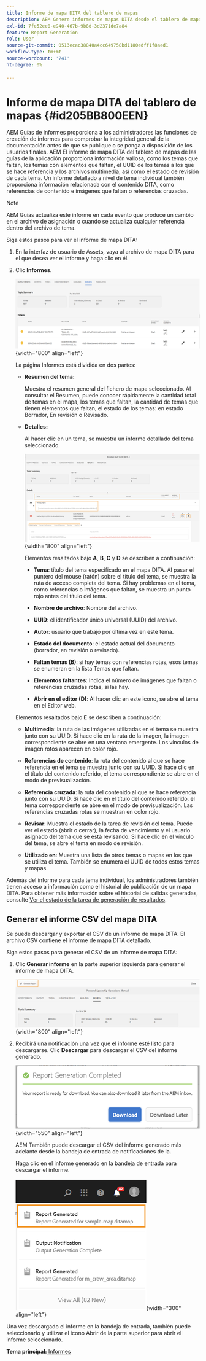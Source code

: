 ```yaml
---
title: Informe de mapa DITA del tablero de mapas
description: AEM Genere informes de mapas DITA desde el tablero de mapas en las Guías de. Obtenga información sobre cómo generar el CSV de un informe de mapa DITA.
exl-id: 7fe52ee0-e940-467b-9b8d-3d2371de7a84
feature: Report Generation
role: User
source-git-commit: 0513ecac38840a4cc649758bd1180edff1f8aed1
workflow-type: tm+mt
source-wordcount: '741'
ht-degree: 0%

---
```


# Informe de mapa DITA del tablero de mapas {#id205BB800EEN}

AEM Guías de informes proporciona a los administradores las funciones de creación de informes para comprobar la integridad general de la documentación antes de que se publique o se ponga a disposición de los usuarios finales. AEM El informe de mapa DITA del tablero de mapas de las guías de la aplicación proporciona información valiosa, como los temas que faltan, los temas con elementos que faltan, el UUID de los temas a los que se hace referencia y los archivos multimedia, así como el estado de revisión de cada tema. Un informe detallado a nivel de tema individual también proporciona información relacionada con el contenido DITA, como referencias de contenido e imágenes que faltan o referencias cruzadas.

>[!NOTE]
>
> AEM Guías actualiza este informe en cada evento que produce un cambio en el archivo de asignación o cuando se actualiza cualquier referencia dentro del archivo de tema.

Siga estos pasos para ver el informe de mapa DITA:

1. En la interfaz de usuario de Assets, vaya al archivo de mapa DITA para el que desea ver el informe y haga clic en él.

1. Clic **Informes**.

   ![](images/reports-page-uuid.png){width="800" align="left"}

   La página Informes está dividida en dos partes:

   - **Resumen del tema:**

     Muestra el resumen general del fichero de mapa seleccionado. Al consultar el Resumen, puede conocer rápidamente la cantidad total de temas en el mapa, los temas que faltan, la cantidad de temas que tienen elementos que faltan, el estado de los temas: en estado Borrador, En revisión o Revisado.

   - **Detalles:**

     Al hacer clic en un tema, se muestra un informe detallado del tema seleccionado.

     ![](images/detailed-report-uuid.png){width="800" align="left"}

     Elementos resaltados bajo **A**, **B**, **C** y **D** se describen a continuación:

      - **Tema**: título del tema especificado en el mapa DITA. Al pasar el puntero del mouse (ratón) sobre el título del tema, se muestra la ruta de acceso completa del tema. Si hay problemas en el tema, como referencias o imágenes que faltan, se muestra un punto rojo antes del título del tema.

      - **Nombre de archivo**: Nombre del archivo.

      - **UUID**: el identificador único universal \(UUID\) del archivo.

      - **Autor**: usuario que trabajó por última vez en este tema.

      - **Estado del documento**: el estado actual del documento (borrador, en revisión o revisado).

      - **Faltan temas \(B\)**: si hay temas con referencias rotas, esos temas se enumeran en la lista Temas que faltan.

      - **Elementos faltantes**: Indica el número de imágenes que faltan o referencias cruzadas rotas, si las hay.

      - **Abrir en el editor \(D\)**: Al hacer clic en este icono, se abre el tema en el Editor web.


   Elementos resaltados bajo **E** se describen a continuación:

   - **Multimedia**: la ruta de las imágenes utilizadas en el tema se muestra junto con su UUID. Si hace clic en la ruta de la imagen, la imagen correspondiente se abre en una ventana emergente. Los vínculos de imagen rotos aparecen en color rojo.

   - **Referencias de contenido**: la ruta del contenido al que se hace referencia en el tema se muestra junto con su UUID. Si hace clic en el título del contenido referido, el tema correspondiente se abre en el modo de previsualización.

   - **Referencia cruzada**: la ruta del contenido al que se hace referencia junto con su UUID. Si hace clic en el título del contenido referido, el tema correspondiente se abre en el modo de previsualización. Las referencias cruzadas rotas se muestran en color rojo.

   - **Revisar**: Muestra el estado de la tarea de revisión del tema. Puede ver el estado \(abrir o cerrar\), la fecha de vencimiento y el usuario asignado del tema que se está revisando. Si hace clic en el vínculo del tema, se abre el tema en modo de revisión.

   - **Utilizado en**: Muestra una lista de otros temas o mapas en los que se utiliza el tema. También se enumera el UUID de todos estos temas y mapas.

Además del informe para cada tema individual, los administradores también tienen acceso a información como el historial de publicación de un mapa DITA. Para obtener más información sobre el historial de salidas generadas, consulte [Ver el estado de la tarea de generación de resultados](generate-output-for-a-dita-map.md#viewing_output_history).

## Generar el informe CSV del mapa DITA

Se puede descargar y exportar el CSV de un informe de mapa DITA. El archivo CSV contiene el informe de mapa DITA detallado.

Siga estos pasos para generar el CSV de un informe de mapa DITA:

1. Clic **Generar informe** en la parte superior izquierda para generar el informe de mapa DITA.

   ![](images/generate-DITA-map-report.png){width="800" align="left"}

1. Recibirá una notificación una vez que el informe esté listo para descargarse. Clic **Descargar** para descargar el CSV del informe generado.

   ![](images/download-report-dialog.png){width="550" align="left"}


   AEM También puede descargar el CSV del informe generado más adelante desde la bandeja de entrada de notificaciones de la.

   Haga clic en el informe generado en la bandeja de entrada para descargar el informe.

   ![](images/report-inbox--notification.png){width="300" align="left"}

Una vez descargado el informe en la bandeja de entrada, también puede seleccionarlo y utilizar el icono Abrir de la parte superior para abrir el informe seleccionado.

**Tema principal:**[ Informes](reports-intro.md)
